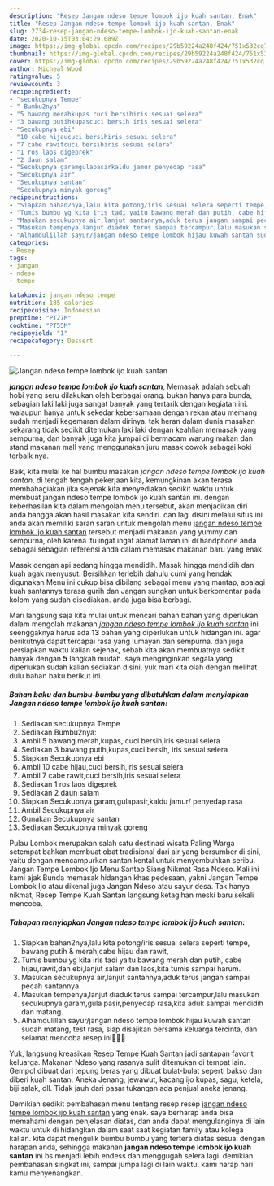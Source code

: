 ```yaml
---
description: "Resep Jangan ndeso tempe lombok ijo kuah santan, Enak"
title: "Resep Jangan ndeso tempe lombok ijo kuah santan, Enak"
slug: 2734-resep-jangan-ndeso-tempe-lombok-ijo-kuah-santan-enak
date: 2020-10-15T03:04:29.089Z
image: https://img-global.cpcdn.com/recipes/29b59224a248f424/751x532cq70/jangan-ndeso-tempe-lombok-ijo-kuah-santan-foto-resep-utama.jpg
thumbnail: https://img-global.cpcdn.com/recipes/29b59224a248f424/751x532cq70/jangan-ndeso-tempe-lombok-ijo-kuah-santan-foto-resep-utama.jpg
cover: https://img-global.cpcdn.com/recipes/29b59224a248f424/751x532cq70/jangan-ndeso-tempe-lombok-ijo-kuah-santan-foto-resep-utama.jpg
author: Micheal Wood
ratingvalue: 5
reviewcount: 3
recipeingredient:
- "secukupnya Tempe"
- " Bumbu2nya"
- "5 bawang merahkupas cuci bersihiris sesuai selera"
- "3 bawang putihkupascuci bersih iris sesuai selera"
- "Secukupnya ebi"
- "10 cabe hijaucuci bersihiris sesuai selera"
- "7 cabe rawitcuci bersihiris sesuai selera"
- "1 ros laos digeprek"
- "2 daun salam"
- "Secukupnya garamgulapasirkaldu jamur penyedap rasa"
- "Secukupnya air"
- "Secukupnya santan"
- "Secukupnya minyak goreng"
recipeinstructions:
- "Siapkan bahan2nya,lalu kita potong/iris sesuai selera seperti tempe, bawang putih &amp; merah,cabe hijau dan rawit,"
- "Tumis bumbu yg kita iris tadi yaitu bawang merah dan putih, cabe hijau,rawit,dan ebi,lanjut salam dan laos,kita tumis sampai harum."
- "Masukan secukupnya air,lanjut santannya,aduk terus jangan sampai pecah santannya"
- "Masukan tempenya,lanjut diaduk terus sampai tercampur,lalu masukan secukupnya garam,gula pasir,penyedap rasa,kita aduk sampai mendidih dan matang."
- "Alhamdulillah sayur/jangan ndeso tempe lombok hijau kuwah santan sudah matang, test rasa, siap disajikan bersama keluarga tercinta, dan selamat mencoba resep ini🙏🙏🙏"
categories:
- Resep
tags:
- jangan
- ndeso
- tempe

katakunci: jangan ndeso tempe 
nutrition: 185 calories
recipecuisine: Indonesian
preptime: "PT27M"
cooktime: "PT55M"
recipeyield: "1"
recipecategory: Dessert

---
```



![Jangan ndeso tempe lombok ijo kuah santan](https://img-global.cpcdn.com/recipes/29b59224a248f424/751x532cq70/jangan-ndeso-tempe-lombok-ijo-kuah-santan-foto-resep-utama.jpg)

<b><i>jangan ndeso tempe lombok ijo kuah santan</i></b>, Memasak adalah sebuah hobi yang seru dilakukan oleh berbagai orang. bukan hanya para bunda, sebagian laki laki juga sangat banyak yang tertarik dengan kegiatan ini. walaupun hanya untuk sekedar kebersamaan dengan rekan atau memang sudah menjadi kegemaran dalam dirinya. tak heran dalam dunia masakan sekarang tidak sedikit ditemukan laki laki dengan keahlian memasak yang sempurna, dan banyak juga kita jumpai di bermacam warung makan dan stand makanan mall yang menggunakan juru masak cowok sebagai koki terbaik nya.

Baik, kita mulai ke hal bumbu masakan <i>jangan ndeso tempe lombok ijo kuah santan</i>. di tengah tengah pekerjaan kita, kemungkinan akan terasa membahagiakan jika sejenak kita menyediakan sedikit waktu untuk membuat jangan ndeso tempe lombok ijo kuah santan ini. dengan keberhasilan kita dalam mengolah menu tersebut, akan menjadikan diri anda bangga akan hasil masakan kita sendiri. dan lagi disini melalui situs ini anda akan memiliki saran saran untuk mengolah menu <u>jangan ndeso tempe lombok ijo kuah santan</u> tersebut menjadi makanan yang yummy dan sempurna, oleh karena itu ingat ingat alamat laman ini di handphone anda sebagai sebagian referensi anda dalam memasak makanan baru yang enak.

Masak dengan api sedang hingga mendidih. Masak hingga mendidih dan kuah agak menyusut. Bersihkan terlebih dahulu cumi yang hendak digunakan Menu ini cukup bisa dibilang sebagai menu yang mantap, apalagi kuah santannya terasa gurih dan Jangan sungkan untuk berkomentar pada kolom yang sudah disediakan. anda juga bisa berbagi.


Mari langsung saja kita mulai untuk mencari bahan bahan yang diperlukan dalam mengolah makanan <u><i>jangan ndeso tempe lombok ijo kuah santan</i></u> ini. seenggaknya harus ada <b>13</b> bahan yang diperlukan untuk hidangan ini. agar berikutnya dapat tercapai rasa yang lumayan dan sempurna. dan juga persiapkan waktu kalian sejenak, sebab kita akan membuatnya sedikit banyak dengan <b>5</b> langkah mudah. saya menginginkan segala yang diperlukan sudah kalian sediakan disini, yuk mari kita olah dengan melihat dulu bahan baku berikut ini.

<!--inarticleads1-->

##### Bahan baku dan bumbu-bumbu yang dibutuhkan dalam menyiapkan Jangan ndeso tempe lombok ijo kuah santan:

1. Sediakan secukupnya Tempe
1. Sediakan  Bumbu2nya:
1. Ambil 5 bawang merah,kupas, cuci bersih,iris sesuai selera
1. Sediakan 3 bawang putih,kupas,cuci bersih, iris sesuai selera
1. Siapkan Secukupnya ebi
1. Ambil 10 cabe hijau,cuci bersih,iris sesuai selera
1. Ambil 7 cabe rawit,cuci bersih,iris sesuai selera
1. Sediakan 1 ros laos digeprek
1. Sediakan 2 daun salam
1. Siapkan Secukupnya garam,gulapasir,kaldu jamur/ penyedap rasa
1. Ambil Secukupnya air
1. Gunakan Secukupnya santan
1. Sediakan Secukupnya minyak goreng


Pulau Lombok merupakan salah satu destinasi wisata Paling Warga setempat bahkan membuat obat tradisional dari air yang bersumber di sini, yaitu dengan mencampurkan santan kental untuk menyembuhkan seribu. Jangan Tempe Lombok Ijo Menu Santap Siang Nikmat Rasa Ndeso. Kali ini kami ajak Bunda memasak hidangan khas pedesaan, yakni Jangan Tempe Lombok Ijo atau dikenal juga Jangan Ndeso atau sayur desa. Tak hanya nikmat, Resep Tempe Kuah Santan langsung ketagihan meski baru sekali mencoba. 

<!--inarticleads2-->

##### Tahapan menyiapkan Jangan ndeso tempe lombok ijo kuah santan:

1. Siapkan bahan2nya,lalu kita potong/iris sesuai selera seperti tempe, bawang putih &amp; merah,cabe hijau dan rawit,
1. Tumis bumbu yg kita iris tadi yaitu bawang merah dan putih, cabe hijau,rawit,dan ebi,lanjut salam dan laos,kita tumis sampai harum.
1. Masukan secukupnya air,lanjut santannya,aduk terus jangan sampai pecah santannya
1. Masukan tempenya,lanjut diaduk terus sampai tercampur,lalu masukan secukupnya garam,gula pasir,penyedap rasa,kita aduk sampai mendidih dan matang.
1. Alhamdulillah sayur/jangan ndeso tempe lombok hijau kuwah santan sudah matang, test rasa, siap disajikan bersama keluarga tercinta, dan selamat mencoba resep ini🙏🙏🙏


Yuk, langsung kreasikan Resep Tempe Kuah Santan jadi santapan favorit keluarga. Makanan Ndeso yang rasanya sulit ditemukan di tempat lain. Gempol dibuat dari tepung beras yang dibuat bulat-bulat seperti bakso dan diberi kuah santan. Aneka Jenang; jewawut, kacang ijo kupas, sagu, ketela, biji salak, dll. Tidak jauh dari pasar tukangan ada penjual aneka jenang. 

Demikian sedikit pembahasan menu tentang resep resep <u>jangan ndeso tempe lombok ijo kuah santan</u> yang enak. saya berharap anda bisa memahami dengan penjelasan diatas, dan anda dapat mengulanginya di lain waktu untuk di hidangkan dalam saat saat kegiatan family atau kolega kalian. kita dapat mengulik bumbu bumbu yang tertera diatas sesuai dengan harapan anda, sehingga makanan <b>jangan ndeso tempe lombok ijo kuah santan</b> ini bs menjadi lebih endess dan menggugah selera lagi. demikian pembahasan singkat ini, sampai jumpa lagi di lain waktu. kami harap hari kamu menyenangkan.
